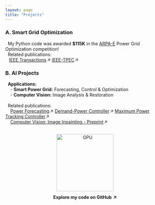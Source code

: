 ```yaml
---
layout: page
title: "Projects"
---
```


<!-- <style>
  .project-section {
    background: #f9f9fb;
    border: 1px solid #e0e0e0;
    border-radius: 12px;
    padding: 20px;
    margin-bottom: 25px;
    box-shadow: 0 2px 6px rgba(0,0,0,0.05);
  }
  .project-section h3 {
    font-size: 1.4em;
    color: #003366;
    margin-bottom: 10px;
  }
  .project-links a {
    display: inline-block;
    margin: 4px 10px 4px 0;
    padding: 6px 10px;
    text-decoration: none;
    color: #0056b3;
    background: #eef3fa;
    border-radius: 6px;
    transition: all 0.2s ease;
  }
  .project-links a:hover {
    background: #dce7f9;
    transform: translateY(-1px);
  }
  .arrow {
    display: inline-block;
    transform: rotate(-45deg);
    margin-left: 4px;
  }
</style>

<div class="project-section">
  <h3>Smart Grid Optimization</h3>
  <p>
    My Python code was awarded <strong>$115K</strong> in the 
    <a href="https://gocompetition.energy.gov/" target="_blank">ARPA-E</a> Power Grid Optimization competition.
  </p>
  <div class="project-links">
    <a href="https://hssharadga.github.io/assets/IEEE_TIA.pdf" target="_blank">
      IEEE Transactions <span class="arrow">→</span>
    </a>
    <a href="https://hssharadga.github.io/assets/IEEE_TPEC.pdf" target="_blank">
      IEEE-TPEC <span class="arrow">→</span>
    </a>
  </div>
</div>

<div class="project-section">
  <h3>AI Projects</h3>
  <p><strong>Applications:</strong></p>
  <ul>
    <li><strong>Smart Power Grid:</strong> Forecasting, Control & Optimization</li>
    <li><strong>Computer Vision:</strong> Image Analysis & Restoration</li>
  </ul>

  <p><strong>Related publications:</strong></p>
  <div class="project-links">
    <a href="https://www.sciencedirect.com/science/article/abs/pii/S0960148119320038" target="_blank">
      Power Forecasting <span class="arrow">→</span>
    </a>
    <a href="https://ieeexplore.ieee.org/abstract/document/8839823" target="_blank">
      Demand-Power Controller <span class="arrow">→</span>
    </a>
    <a href="https://www.mdpi.com/2071-1050/16/3/1021" target="_blank">
      Maximum Power Tracking Controller <span class="arrow">→</span>
    </a>
    <a href="https://ssrn.com/abstract=5337189" target="_blank">
      Image Inpainting (Preprint) <span class="arrow">→</span>
    </a>
  </div>
</div> -->

<!-- <h3 style="text-align: left;">Smart Grid Optimization</h3>

&nbsp;&nbsp;My Python code was awarded <strong>$115K</strong> in the 
<a href="https://gocompetition.energy.gov/" target="_blank">ARPA-E</a> Power Grid Optimization competition! <br>
&nbsp;&nbsp;Related publications: <br>
&nbsp;&nbsp;&nbsp;|&nbsp;<a href="https://hssharadga.github.io/assets/IEEE_TIA.pdf" target="_blank">IEEE Transactions</a> |
<a href="https://hssharadga.github.io/assets/IEEE_TPEC.pdf" target="_blank">IEEE-TPEC</a> |

<h3 style="text-align: left;">AI Projects</h3>

&nbsp;&nbsp;<strong>Applications:</strong><br>
&nbsp;&nbsp;&nbsp;&nbsp;- <strong>Smart Power Grid:</strong> Forecasting, Control & Optimization<br>
&nbsp;&nbsp;&nbsp;&nbsp;- <strong>Computer Vision:</strong> Image Analysis & Restoration<br><br>
&nbsp;&nbsp;Related publications: <br>
&nbsp;&nbsp;&nbsp;&nbsp;| <a href="https://www.sciencedirect.com/science/article/abs/pii/S0960148119320038" target="_blank">Power Forecasting</a> |
<a href="https://ieeexplore.ieee.org/abstract/document/8839823" target="_blank">Demand-Power Controller</a> |
<a href="https://www.mdpi.com/2071-1050/16/3/1021" target="_blank">Maximum Power Tracking Controller</a> |<br>
&nbsp;&nbsp;&nbsp;&nbsp;| <a href="https://ssrn.com/abstract=5337189" target="_blank">Computer Vision: Image Inpainting - Preprint</a> |<br> -->
<!-- &nbsp;&nbsp;&nbsp;&nbsp;<a href="https://www.sciencedirect.com/science/article/abs/pii/S0017931021007717" target="_blank">Radiation in Porous Media</a><br> --> 



<h3 style="text-align: left;">A. Smart Grid Optimization</h3>

&nbsp;&nbsp;My Python code was awarded <strong>$115K</strong> in the 
<a href="https://gocompetition.energy.gov/" target="_blank">ARPA-E</a> Power Grid Optimization competition! <br>
&nbsp;&nbsp;Related publications: <br>
&nbsp;&nbsp;&nbsp;<a href="https://hssharadga.github.io/assets/IEEE_TIA.pdf" target="_blank">IEEE Transactions<span style="display: inline-block; transform: rotate(-45deg);">→</span></a>
<a href="https://hssharadga.github.io/assets/IEEE_TPEC.pdf" target="_blank">IEEE-TPEC<span style="display: inline-block; transform: rotate(-45deg);">→</span></a>

<h3 style="text-align: left;">B. AI Projects</h3>

&nbsp;&nbsp;<strong>Applications:</strong><br>
&nbsp;&nbsp;&nbsp;&nbsp;- <strong>Smart Power Grid:</strong> Forecasting, Control & Optimization<br>
&nbsp;&nbsp;&nbsp;&nbsp;- <strong>Computer Vision:</strong> Image Analysis & Restoration<br><br>
&nbsp;&nbsp;Related publications: <br>
&nbsp;&nbsp;&nbsp;&nbsp;<a href="https://www.sciencedirect.com/science/article/abs/pii/S0960148119320038" target="_blank">Power Forecasting<span style="display: inline-block; transform: rotate(-45deg);">→</span></a>
<a href="https://ieeexplore.ieee.org/abstract/document/8839823" target="_blank">
  Demand-Power Controller<span style="display: inline-block; transform: rotate(-45deg);">→</span></a>
<a href="https://www.mdpi.com/2071-1050/16/3/1021" target="_blank">
  Maximum Power Tracking Controller<span style="display: inline-block; transform: rotate(-45deg);">→</span></a><br>
&nbsp;&nbsp;&nbsp;&nbsp;<a href="https://ssrn.com/abstract=5337189" target="_blank">Computer Vision: Image Inpainting - Preprint<span style="display: inline-block; transform: rotate(-45deg);">→</span></a>



<!-- GPU and GitHub section -->
<div style="margin-top: 30px; text-align: center;">
  <img src="/assets/gpu.png" alt="GPU" style="width:180px; margin-bottom:10px;">
  <br>
  <a href="https://github.com/hssharadga" target="_blank" style="font-weight:bold; text-decoration:none;">
    Explore my code on GitHub <span style="display:inline-block; transform: rotate(-45deg);">→</span>
  </a>
</div>


<!-- [IEEE Transactions](https://hssharadga.github.io/assets/IEEE_TIA.pdf) <br>
[IEEE- TPEC](https://hssharadga.github.io/assets/IEEE_TPEC.pdf) -->

<!-- <a href="https://raw.githubusercontent.com/hssharadga/hssharadga.github.io/main/assets/IEEE_TPEC.pdf" target="_blank">IEEE-TPEC</a>   -->
<!-- [IEEE Transactions](https://raw.githubusercontent.com/hssharadga/hssharadga.github.io/main/assets/IEEE_TIA.pdf) -->
<!-- [IEEE-TPEC](https://raw.githubusercontent.com/hssharadga/hssharadga.github.io/main/assets/IEEE_TPEC.pdf) --> 
